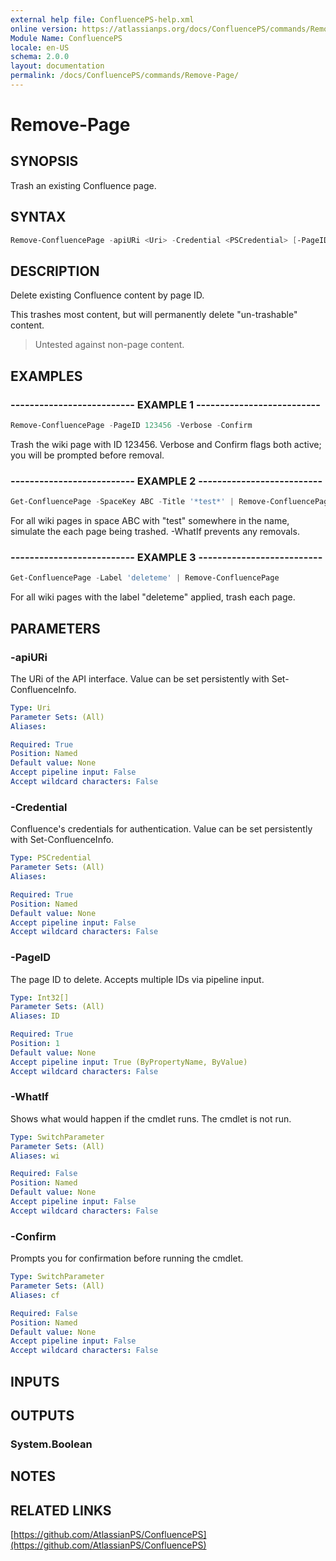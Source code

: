 ```yaml
---
external help file: ConfluencePS-help.xml
online version: https://atlassianps.org/docs/ConfluencePS/commands/Remove-Page/
Module Name: ConfluencePS
locale: en-US
schema: 2.0.0
layout: documentation
permalink: /docs/ConfluencePS/commands/Remove-Page/
---
```

# Remove-Page

## SYNOPSIS

Trash an existing Confluence page.

## SYNTAX

```powershell
Remove-ConfluencePage -apiURi <Uri> -Credential <PSCredential> [-PageID] <Int32[]> [-WhatIf] [-Confirm]
```

## DESCRIPTION

Delete existing Confluence content by page ID.

This trashes most content, but will permanently delete "un-trashable" content.

> Untested against non-page content.

## EXAMPLES

### -------------------------- EXAMPLE 1 --------------------------

```powershell
Remove-ConfluencePage -PageID 123456 -Verbose -Confirm
```

Trash the wiki page with ID 123456.
Verbose and Confirm flags both active; you will be prompted before removal.

### -------------------------- EXAMPLE 2 --------------------------

```powershell
Get-ConfluencePage -SpaceKey ABC -Title '*test*' | Remove-ConfluencePage -WhatIf
```

For all wiki pages in space ABC with "test" somewhere in the name,
simulate the each page being trashed. -WhatIf prevents any removals.

### -------------------------- EXAMPLE 3 --------------------------

```powershell
Get-ConfluencePage -Label 'deleteme' | Remove-ConfluencePage
```

For all wiki pages with the label "deleteme" applied, trash each page.

## PARAMETERS

### -apiURi

The URi of the API interface.
Value can be set persistently with Set-ConfluenceInfo.

```yaml
Type: Uri
Parameter Sets: (All)
Aliases:

Required: True
Position: Named
Default value: None
Accept pipeline input: False
Accept wildcard characters: False
```

### -Credential

Confluence's credentials for authentication.
Value can be set persistently with Set-ConfluenceInfo.

```yaml
Type: PSCredential
Parameter Sets: (All)
Aliases:

Required: True
Position: Named
Default value: None
Accept pipeline input: False
Accept wildcard characters: False
```

### -PageID

The page ID to delete.
Accepts multiple IDs via pipeline input.

```yaml
Type: Int32[]
Parameter Sets: (All)
Aliases: ID

Required: True
Position: 1
Default value: None
Accept pipeline input: True (ByPropertyName, ByValue)
Accept wildcard characters: False
```

### -WhatIf

Shows what would happen if the cmdlet runs.
The cmdlet is not run.

```yaml
Type: SwitchParameter
Parameter Sets: (All)
Aliases: wi

Required: False
Position: Named
Default value: None
Accept pipeline input: False
Accept wildcard characters: False
```

### -Confirm

Prompts you for confirmation before running the cmdlet.

```yaml
Type: SwitchParameter
Parameter Sets: (All)
Aliases: cf

Required: False
Position: Named
Default value: None
Accept pipeline input: False
Accept wildcard characters: False
```

## INPUTS

## OUTPUTS

### System.Boolean

## NOTES

## RELATED LINKS

[https://github.com/AtlassianPS/ConfluencePS](https://github.com/AtlassianPS/ConfluencePS)

